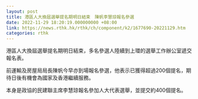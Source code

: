 ```yaml
---
layout: post
title: 港區人大換屆選舉提名期明日結束　陳帆李慧琼報名參選
date: 2022-11-29 18:20:19.000000000 +08:00
link: https://news.rthk.hk/rthk/ch/component/k2/1677690-20221129.htm
categories: rthk
---
```


港區人大換屆選舉提名期明日結束，多名參選人陸續到上環的選舉工作辦公室遞交報名表。 

前運輸及房屋局局長陳帆今早亦到場報名參選，他表示已獲得超過200個提名，期待日後有機會為國家及香港繼續服務。

本身是政協的民建聯主席李慧琼報名參加人大代表選舉，並提交約400個提名。
